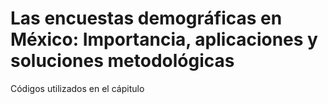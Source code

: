 # Las encuestas demográficas en México: Importancia, aplicaciones y soluciones metodológicas
Códigos utilizados en el cápitulo
